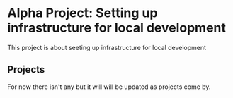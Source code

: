# Alpha Project: Setting up infrastructure for local development

This project is about seeting up infrastructure for local development

## Projects

For now there isn't any but it will will be updated as projects come by.
